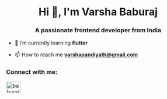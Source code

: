 <h1 align="center">Hi 👋, I'm Varsha Baburaj</h1>
<h3 align="center">A passionate frontend developer from India</h3>

- 🌱 I’m currently learning **flutter**

- 📫 How to reach me **varshapandiyath@gmail.com**

<h3 align="left">Connect with me:</h3>
<p align="left">
<a href="https://instagram.com/baburaj-varsha" target="blank"><img align="center" src="https://raw.githubusercontent.com/rahuldkjain/github-profile-readme-generator/master/src/images/icons/Social/instagram.svg" alt="baburaj-varsha" height="30" width="40" /></a>
</p>

